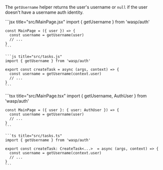 The `getUsername` helper returns the user's username or `null` if the user doesn't have a username auth identity.

<Tabs groupId="js-ts">
  <TabItem value="js" label="JavaScript">
    ```jsx title="src/MainPage.jsx"
    import { getUsername } from 'wasp/auth'

    const MainPage = ({ user }) => {
      const username = getUsername(user)
      // ...
    }
    ```

    ```js title="src/tasks.js"
    import { getUsername } from 'wasp/auth'

    export const createTask = async (args, context) => {
      const username = getUsername(context.user)
      // ...
    }
    ```
  </TabItem>

  <TabItem value="ts" label="TypeScript">
    ```tsx title="src/MainPage.tsx"
    import { getUsername, AuthUser } from 'wasp/auth'

    const MainPage = ({ user }: { user: AuthUser }) => {
      const username = getUsername(user)
      // ...
    }
    ```

    ```ts title="src/tasks.ts"
    import { getUsername } from 'wasp/auth'

    export const createTask: CreateTask<...>  = async (args, context) => {
      const username = getUsername(context.user)
      // ...
    }
    ```
  </TabItem>
</Tabs>
